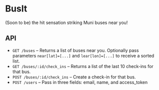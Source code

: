 BusIt
========================
(Soon to be) the hit sensation striking Muni buses near you!

API
--------------------
* `GET /buses` – Returns a list of buses near you. Optionally pass parameters
  `near[lat]=[...]` and `lear[lon]=[...]` to receive a sorted list.
* `GET /buses/:id/check_ins` – Returns a list of the last 10 check-ins for that
  bus.
* `POST /buses/:id/check_ins` – Create a check-in for that bus.
* `POST /users` – Pass in three fields: email, name, and access_token
